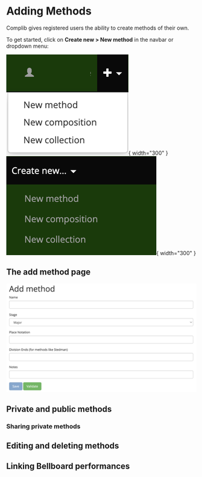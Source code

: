 # Adding Methods
Complib gives registered users the ability to create methods of their own.

To get started, click on **Create new > New method** in the navbar or dropdown menu:

![Navbar Create New](../img/navbar_create_new.png){ width="300" }
![Dropdown Menu Create New](../img/dropdown_menu_create_new.png){ width="300" }

## The add method page
![Add Method Page](../img/add_method_page.png)

## Private and public methods

### Sharing private methods

## Editing and deleting methods

## Linking Bellboard performances

